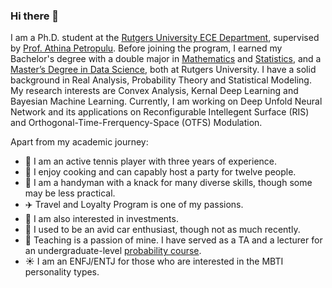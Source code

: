 ### Hi there 👋


I am a Ph.D. student at the [Rutgers University ECE Department](https://www.ece.rutgers.edu/), supervised by [Prof. Athina Petropulu](http://eceweb1.rutgers.edu/~cspl/). Before joining the program, I earned my Bachelor's degree with a double major in [Mathematics](https://www.math.rutgers.edu/) and [Statistics](https://statistics.rutgers.edu/), and a [Master’s Degree in Data Science](https://msds-stat.rutgers.edu/msdatascience), both at Rutgers University. I have a solid background in Real Analysis, Probability Theory and Statistical Modeling. My research interests are Convex Analysis, Kernal Deep Learning and Bayesian Machine Learning. Currently, I am working on Deep Unfold Neural Network and its applications on Reconfigurable Intellegent Surface (RIS) and Orthogonal-Time-Frerquency-Space (OTFS) Modulation.

Apart from my academic journey:

- :tennis: I am an active tennis player with three years of experience.
- :fork_and_knife: I enjoy cooking and can capably host a party for twelve people.
- :hammer: I am a handyman with a knack for many diverse skills, though some may be less practical.
- :airplane: Travel and Loyalty Program is one of my passions.
- :money_with_wings: I am also interested in investments.
- :car: I used to be an avid car enthusiast, though not as much recently.
- :school_satchel: Teaching is a passion of mine. I have served as a TA and a lecturer for an undergraduate-level [probability course](https://github.com/kwang0913/MyLatex/tree/main/ECE226).
- :sunny: I am an ENFJ/ENTJ for those who are interested in the MBTI personality types.
